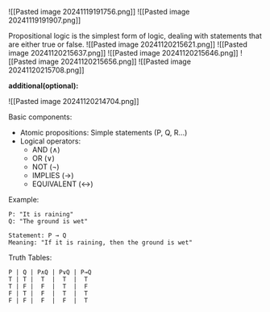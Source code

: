 ![[Pasted image 20241119191756.png]]
![[Pasted image 20241119191907.png]]


Propositional logic is the simplest form of logic, dealing with statements that are either true or false.
![[Pasted image 20241120215621.png]]
![[Pasted image 20241120215637.png]]
![[Pasted image 20241120215646.png]]
![[Pasted image 20241120215656.png]]
![[Pasted image 20241120215708.png]]





**additional(optional):**

![[Pasted image 20241120214704.png]]

Basic components:
- Atomic propositions: Simple statements (P, Q, R...)
- Logical operators: 
  - AND (∧)
  - OR (∨)
  - NOT (¬)
  - IMPLIES (→)
  - EQUIVALENT (↔)

Example:
```
P: "It is raining"
Q: "The ground is wet"

Statement: P → Q
Meaning: "If it is raining, then the ground is wet"
```

Truth Tables:
```
P | Q | P∧Q | P∨Q | P→Q
T | T |  T  |  T  |  T
T | F |  F  |  T  |  F
F | T |  F  |  T  |  T
F | F |  F  |  F  |  T
```
